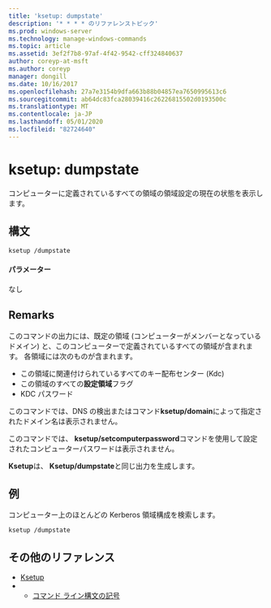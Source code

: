```yaml
---
title: 'ksetup: dumpstate'
description: '* * * * のリファレンストピック'
ms.prod: windows-server
ms.technology: manage-windows-commands
ms.topic: article
ms.assetid: 3ef2f7b8-97af-4f42-9542-cff324840637
author: coreyp-at-msft
ms.author: coreyp
manager: dongill
ms.date: 10/16/2017
ms.openlocfilehash: 27a7e3154b9dfa663b88b04857ea7650995613c6
ms.sourcegitcommit: ab64dc83fca28039416c26226815502d0193500c
ms.translationtype: MT
ms.contentlocale: ja-JP
ms.lasthandoff: 05/01/2020
ms.locfileid: "82724640"
---
```

# <a name="ksetupdumpstate"></a>ksetup: dumpstate



コンピューターに定義されているすべての領域の領域設定の現在の状態を表示します。

## <a name="syntax"></a>構文

```
ksetup /dumpstate
```

#### <a name="parameters"></a>パラメーター

なし

## <a name="remarks"></a>Remarks

このコマンドの出力には、既定の領域 (コンピューターがメンバーとなっているドメイン) と、このコンピューターで定義されているすべての領域が含まれます。 各領域には次のものが含まれます。
-   この領域に関連付けられているすべてのキー配布センター (Kdc)
-   この領域のすべての**設定領域**フラグ
-   KDC パスワード

このコマンドでは、DNS の検出またはコマンド**ksetup/domain**によって指定されたドメイン名は表示されません。

このコマンドでは、 **ksetup/setcomputerpassword**コマンドを使用して設定されたコンピューターパスワードは表示されません。

**Ksetup**は、 **Ksetup/dumpstate**と同じ出力を生成します。

## <a name="examples"></a>例

コンピューター上のほとんどの Kerberos 領域構成を検索します。
```
ksetup /dumpstate
```

## <a name="additional-references"></a>その他のリファレンス

-   [Ksetup](ksetup.md)
-   - [コマンド ライン構文の記号](command-line-syntax-key.md)